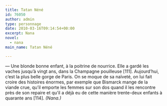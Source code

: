 ```yaml
---
title: Tatan Néné
id: 76050
author: admin
type: personnage
date: 2010-03-16T09:14:54+00:00
excerpt: Nana
novel:
  - nana
main_name: Tatan Néné

---
```

— Une blonde bonne enfant, à la poitrine de nourrice. Elle a gardé les vaches jusqu&rsquo;à vingt ans, dans la Champagne pouilleuse [111]. Aujourd&rsquo;hui, c&rsquo;est la plus belle gorge de Paris. On se moque de sa naïveté, on lui fait croire des histoires énormes, par exemple que Bismarck mange de la viande crue, qu&rsquo;il emporte les femmes sur son dos quand il les rencontre près de son repaire et qu&rsquo;il a déjà eu de cette manière trente-deux enfants à quarante ans [114]. _(Nana.)_